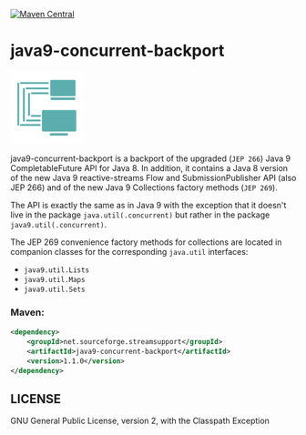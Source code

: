 [![Maven Central](https://img.shields.io/maven-central/v/net.sourceforge.streamsupport/java9-concurrent-backport.svg)](http://mvnrepository.com/artifact/net.sourceforge.streamsupport/java9-concurrent-backport)

# java9-concurrent-backport

![](art/streamsupport-sf.png)

java9-concurrent-backport is a backport of the upgraded (`JEP 266`) Java 9 CompletableFuture API for Java 8.
In addition, it contains a Java 8 version of the new Java 9 reactive-streams Flow and SubmissionPublisher
API (also JEP 266) and of the new Java 9 Collections factory methods (`JEP 269`).

The API is exactly the same as in Java 9 with the exception that it doesn't live in the package
`java.util(.concurrent)` but rather in the package `java9.util(.concurrent)`.

The JEP 269 convenience factory methods for collections are located in companion classes for the
corresponding `java.util` interfaces:

* `java9.util.Lists`
* `java9.util.Maps`
* `java9.util.Sets`


### Maven:

```xml
<dependency>
    <groupId>net.sourceforge.streamsupport</groupId>
    <artifactId>java9-concurrent-backport</artifactId>
    <version>1.1.0</version>
</dependency>
```


## LICENSE

GNU General Public License, version 2, with the Classpath Exception
